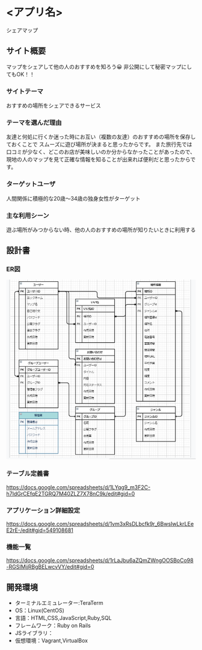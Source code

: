 # <アプリ名>
シェアマップ

## サイト概要
 マップをシェアして他の人のおすすめを知ろう😀
 非公開にして秘密マップにしてもOK！！

### サイトテーマ
 おすすめの場所をシェアできるサービス

### テーマを選んだ理由
 友達と何処に行くか迷った時にお互い（複数の友達）のおすすめの場所を保存しておくことで
スムーズに遊び場所が決まると思ったからです。
  また旅行先では口コミが少なく、どこのお店が美味しいのか分からなかったことがあったので、
現地の人のマップを見て正確な情報を知ることが出来れば便利だと思ったからです。

### ターゲットユーザ
 人間関係に積極的な20歳～34歳の独身女性がターゲット

### 主な利用シーン
 遊ぶ場所がみつからない時、他の人のおすすめの場所が知りたいときに利用する

## 設計書

### ER図
![Alt text](/er.png)

### テーブル定義書
<https://docs.google.com/spreadsheets/d/1LYqg9_m3F2C-h7IdGrCEfqE2TGRQ7M40ZLZ7X78nC9k/edit#gid=0>

### アプリケーション詳細設定
<https://docs.google.com/spreadsheets/d/1vm3xRsDLbcfk9r_6BwsIwLkrLEeE2rE-/edit#gid=549108681>

### 機能一覧
<https://docs.google.com/spreadsheets/d/1rLaJbu6aZQmZWngOOSBoCo98-RGSIMjjRBgBELwcvVY/edit#gid=0>

## 開発環境
- ターミナルエミュレーター:TeraTerm
- OS：Linux(CentOS)
- 言語：HTML,CSS,JavaScript,Ruby,SQL
- フレームワーク：Ruby on Rails
- JSライブラリ：
- 仮想環境：Vagrant,VirtualBox